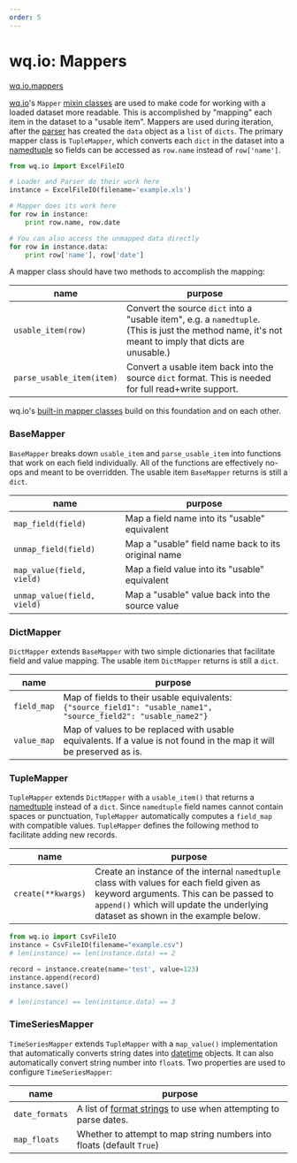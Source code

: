 ```yaml
---
order: 5 
---
```


wq.io: Mappers
==============
[wq.io.mappers]


[wq.io]'s `Mapper` [mixin classes] are used to make code for working with a loaded dataset more readable.  This is accomplished by "mapping" each item in the dataset to a "usable item".  Mappers are used during iteration, after the [parser] has created the `data` object as a `list` of `dicts`.  The primary mapper class is `TupleMapper`, which converts each `dict` in the dataset into a [namedtuple] so fields can be accessed as `row.name` instead of `row['name']`.

```python
from wq.io import ExcelFileIO

# Loader and Parser do their work here
instance = ExcelFileIO(filename='example.xls')

# Mapper does its work here
for row in instance:
    print row.name, row.date

# You can also access the unmapped data directly
for row in instance.data:
    print row['name'], row['date']

``` 
    
A mapper class should have two methods to accomplish the mapping:

name | purpose
-----|---------
`usable_item(row)` | Convert the source `dict` into a "usable item", e.g. a `namedtuple`.  (This is just the method name, it's not meant to imply that dicts are unusable.)
`parse_usable_item(item)` | Convert a usable item back into the source `dict` format.  This is needed for full read+write support.

wq.io's [built-in mapper classes] build on this foundation and on each other.

### BaseMapper
`BaseMapper` breaks down `usable_item` and `parse_usable_item` into functions that work on each field individually.  All of the functions are effectively no-ops and meant to be overridden.  The usable item `BaseMapper` returns is still a `dict`.

name | purpose
-----|---------
`map_field(field)` | Map a field name into its "usable" equivalent
`unmap_field(field)` | Map a "usable" field name back to its original name
`map_value(field, vield)` | Map a field value into its "usable" equivalent
`unmap_value(field, vield)` | Map a "usable" value back into the source value

### DictMapper
`DictMapper` extends `BaseMapper` with two simple dictionaries that facilitate field and value mapping.  The usable item `DictMapper` returns is still a `dict`.

name | purpose
-----|---------
`field_map` | Map of fields to their usable equivalents: `{"source_field1": "usable_name1", "source_field2": "usable_name2"}`
`value_map` | Map of values to be replaced with usable equivalents.  If a value is not found in the map it will be preserved as is.

### TupleMapper
`TupleMapper` extends `DictMapper` with a `usable_item()` that returns a [namedtuple] instead of a `dict`.  Since `namedtuple` field names cannot contain spaces or punctuation, `TupleMapper` automatically computes a `field_map` with compatible values.  `TupleMapper` defines the following method to facilitate adding new records.

name | purpose
-----|---------
`create(**kwargs)` | Create an instance of the internal `namedtuple` class with values for each field given as keyword arguments.  This can be passed to `append()` which will update the underlying dataset as shown in the example below.

```python
from wq.io import CsvFileIO
instance = CsvFileIO(filename="example.csv")
# len(instance) == len(instance.data) == 2

record = instance.create(name='test', value=123)
instance.append(record)
instance.save()

# len(instance) == len(instance.data) == 3

```

### TimeSeriesMapper

`TimeSeriesMapper` extends `TupleMapper` with a `map_value()` implementation that automatically converts string dates into [datetime] objects.  It can also automatically convert string number into `float`s.  Two properties are used to configure `TimeSeriesMapper`:

name | purpose
-----|---------
`date_formats` | A list of [format strings] to use when attempting to parse dates.
`map_floats` | Whether to attempt to map string numbers into floats (default `True`)

[wq.io.mappers]: https://github.com/wq/wq.io/blob/master/mappers.py
[wq.io]: http://wq.io/wq.io
[mixin classes]: http://wq.io/docs/custom-io
[parser]: http://wq.io/docs/parsers
[namedtuple]: https://docs.python.org/3/library/collections.html#collections.namedtuple
[built-in mapper classes]: https://github.com/wq/wq.io/blob/master/mappers.py
[datetime]: https://docs.python.org/3/library/datetime.html
[format strings]: https://docs.python.org/3/library/datetime.html#strftime-and-strptime-behavior
